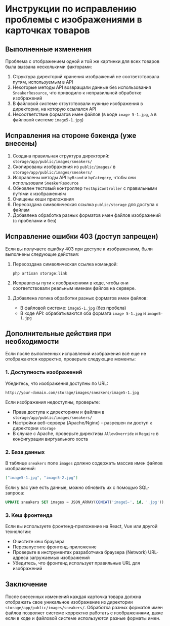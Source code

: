 # Инструкции по исправлению проблемы с изображениями в карточках товаров

## Выполненные изменения

Проблема с отображением одной и той же картинки для всех товаров была вызвана несколькими факторами:

1. Структура директорий хранения изображений не соответствовала путям, используемым в API
2. Некоторые методы API возвращали данные без использования `SneakerResource`, что приводило к неправильной обработке изображений
3. В файловой системе отсутствовали нужные изображения в директории, на которую ссылался API
4. Несоответствие форматов имен файлов (в коде `image 5-1.jpg`, а в файловой системе `image5-1.jpg`)

## Исправления на стороне бэкенда (уже внесены)

1. Создана правильная структура директорий: `storage/app/public/images/sneakers/`
2. Скопированы изображения из `public/images/` в `storage/app/public/images/sneakers/`
3. Исправлены методы API `byBrand` и `byCategory`, чтобы они использовали `SneakerResource`
4. Обновлен тестовый контроллер `TestApiController` с правильными путями к изображениям
5. Очищены кеши приложения
6. Пересоздана символическая ссылка `public/storage` для доступа к файлам
7. Добавлена обработка разных форматов имен файлов изображений (с пробелами и без)

## Исправление ошибки 403 (доступ запрещен)

Если вы получаете ошибку 403 при доступе к изображениям, были выполнены следующие действия:

1. Пересоздана символическая ссылка командой:
   ```
   php artisan storage:link
   ```

2. Исправлены пути к изображениям в коде, чтобы они соответствовали реальным именам файлов на сервере.

3. Добавлена логика обработки разных форматов имен файлов:
   - В файловой системе: `image5-1.jpg` (без пробела)
   - В коде API: обрабатываются оба формата `image 5-1.jpg` и `image5-1.jpg`

## Дополнительные действия при необходимости

Если после выполненных исправлений изображения всё еще не отображаются корректно, проверьте следующие моменты:

### 1. Доступность изображений 

Убедитесь, что изображения доступны по URL:
```
http://your-domain.com/storage/images/sneakers/image5-1.jpg
```

Если изображения недоступны, проверьте:
- Права доступа к директориям и файлам в `storage/app/public/images/sneakers/`
- Настройки веб-сервера (Apache/Nginx) - разрешен ли доступ к директории `storage`
- В случае с Apache, проверьте директивы `AllowOverride` и `Require` в конфигурации виртуального хоста

### 2. База данных

В таблице `sneakers` поле `images` должно содержать массив имен файлов изображений:
```json
["image5-1.jpg", "image5-2.jpg"]
```

Если у вас уже есть данные, можно обновить их с помощью SQL-запроса:

```sql
UPDATE sneakers SET images = JSON_ARRAY(CONCAT('image5-', id, '.jpg'));
```

### 3. Кеш фронтенда

Если вы используете фронтенд-приложение на React, Vue или другой технологии:
- Очистите кеш браузера
- Перезапустите фронтенд-приложение
- Проверьте в инструментах разработчика браузера (Network) URL-адреса загружаемых изображений
- Убедитесь, что фронтенд использует правильные URL для изображений

## Заключение

После внесенных изменений каждая карточка товара должна отображать свое уникальное изображение из директории `storage/app/public/images/sneakers/`. Обработка разных форматов имен файлов позволяет системе корректно работать с изображениями, даже если в коде и файловой системе используются разные форматы имен. 